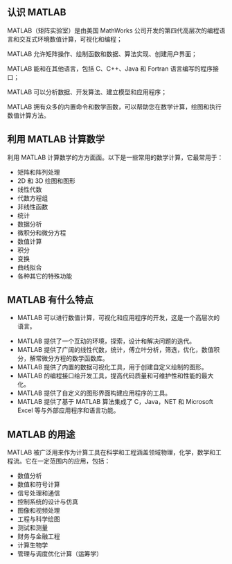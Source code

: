 ## 认识 MATLAB

MATLAB（矩阵实验室）是由美国 MathWorks 公司开发的第四代高层次的编程语言和交互式环境数值计算，可视化和编程；

MATLAB 允许矩阵操作、绘制函数和数据、算法实现、创建用户界面；

MATLAB 能和在其他语言，包括 C、C++、Java 和 Fortran 语言编写的程序接口；

MATLAB 可以分析数据、开发算法、建立模型和应用程序；

MATLAB 拥有众多的内置命令和数学函数，可以帮助您在数学计算，绘图和执行数值计算方法。

## 利用 MATLAB 计算数学 

利用 MATLAB 计算数学的方方面面。以下是一些常用的数学计算，它最常用于：

- 矩阵和阵列处理
- 2D 和 3D 绘图和图形
- 线性代数
- 代数方程组
- 非线性函数
- 统计
- 数据分析
- 微积分和微分方程
- 数值计算
- 积分
- 变换
- 曲线拟合
- 各种其它的特殊功能

## MATLAB 有什么特点

+ MATLAB 可以进行数值计算，可视化和应用程序的开发，这是一个高层次的语言。

- MATLAB 提供了一个互动的环境，探索，设计和解决问题的迭代。
- MATLAB 提供了广阔的线性代数，统计，傅立叶分析，筛选，优化，数值积分，解常微分方程的数学函数库。
- MATLAB 提供了内置的数据可视化工具，用于创建自定义绘制的图形。
- MATLAB 的编程接口给开发工具，提高代码质量和可维护性和性能的最大化。
- MATLAB 提供了自定义的图形界面构建应用程序的工具。
- MATLAB 提供了基于 MATLAB 算法集成了 C，Java，NET 和 Microsoft Excel 等与外部应用程序和语言功能。

## MATLAB 的用途

MATLAB 被广泛用来作为计算工具在科学和工程涵盖领域物理，化学，数学和工程流。它在一定范围内的应用，包括：

- 数值分析
- 数值和符号计算
- 信号处理和通信
- 控制系统的设计与仿真
- 图像和视频处理
- 工程与科学绘图
- 测试和测量
- 财务与金融工程
- 计算生物学
- 管理与调度优化计算（运筹学）


